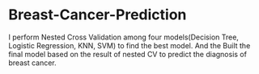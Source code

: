 # Breast-Cancer-Prediction
I perform Nested Cross Validation among four models(Decision Tree, Logistic Regression, KNN, SVM) to find the best model. And the Built the final model based on the result of nested CV to predict the diagnosis of breast cancer.
